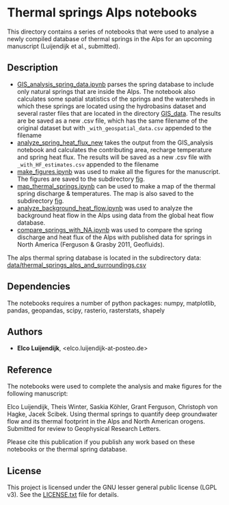 # Thermal springs Alps notebooks

This directory contains a series of notebooks that were used to analyse a newly compiled database of thermal springs in the Alps for an upcoming manuscript (Luijendijk et al., submitted).


## Description

* [GIS_analysis_spring_data.ipynb](GIS_analysis_spring_data.ipynb) parses the spring database to include only natural springs that are inside the Alps. The notebook also calculates some spatial statistics of the springs and the watersheds in which these springs are located using the hydrobasins dataset and several raster files that are located in the directory [GIS_data](GIS_data). The results are be saved as a new .csv file, which has the same filename of the original dataset but with ``_with_geospatial_data.csv`` appended to the filename
* [analyze_spring_heat_flux_new](analyze_spring_heat_flux_new.ipynb) takes the output from the GIS_analysis notebook and calculates the contributing area, recharge temperature and spring heat flux. The results will be saved as a new .csv file with ``_with_HF_estimates.csv`` appended to the filename
* [make_figures.ipynb](make_figures.ipynb) was used to make all the figures for the manuscript. The figures are saved to the subdirectory [fig](fig).
* [map_thermal_springs.ipynb](map_thermal_springs.ipynb) can be used to make a map of the thermal spring discharge & temperatures. The map is also saved to the subdirectory [fig](fig).
* [analyze_background_heat_flow.ipynb](analyze_background_heat_flow.ipynb) was used to analyze the background heat flow in the Alps using data from the global heat flow database.
* [compare_springs_with_NA.ipynb](compare_springs_with_NA.ipynb) was used to compare the spring discharge and heat flux of the Alps with published data for springs in North America (Ferguson & Grasby 2011, Geofluids).

The alps thermal spring database is located in the subdirectory data: [data/thermal_springs_alps_and_surroundings.csv](data/thermal_springs_alps_and_surroundings.csv)


## Dependencies

The notebooks requires a number of python packages: numpy, matplotlib, pandas, geopandas, scipy, rasterio, rasterstats, shapely 


## Authors
* **Elco Luijendijk**, <elco.luijendijk-at-posteo.de>


## Reference

The notebooks were used to complete the analysis and make figures for the following manuscript: 

Elco Luijendijk, Theis Winter, Saskia Köhler, Grant Ferguson, Christoph von Hagke, Jacek Scibek. Using thermal springs to quantify deep groundwater flow and its thermal footprint in the Alps and North American orogens. Submitted for review to Geophysical Research Letters.

Please cite this publication if you publish any work based on these notebooks or the thermal spring database.


## License
This project is licensed under the GNU lesser general public license (LGPL v3). See the [LICENSE.txt](LICENSE.txt) file for details.

